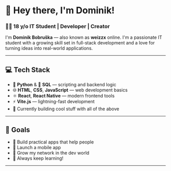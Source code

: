 # 👋 Hey there, I'm Dominik!

### 👨‍💻 18 y/o IT Student | Developer | Creator


I'm **Dominik Bobruška** — also known as **weizzx** online. I'm a passionate IT student with a growing skill set in full-stack development and a love for turning ideas into real-world applications.

---

## 💻 Tech Stack
- 🐍 **Python** & 🧠 **SQL** — scripting and backend logic
- 🌐 **HTML**, **CSS**, **JavaScript** — web development basics
- ⚛️ **React**, **React Native** — modern frontend tools
- ⚡ **Vite.js** — lightning-fast development
- 🧰 Currently building cool stuff with all of the above

---

## 🎯 Goals
- 🔨 Build practical apps that help people
- 📱 Launch a mobile app
- 🔗 Grow my network in the dev world
- 🌱 Always keep learning!

---

